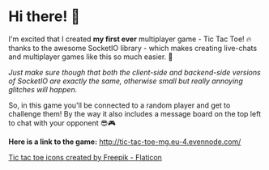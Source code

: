 # Hi there! 👋 
I'm excited that I created **my first ever** multiplayer game - Tic Tac Toe! 🔥 
thanks to the awesome SocketIO library - which makes creating live-chats and multiplayer games like this so much easier. 🤩 

*Just make sure though that both the client-side and backend-side versions of SocketIO are exactly the same, otherwise small but really annoying glitches will happen.* 

So, in this game you'll be connected to a random player and get to challenge them! By the way it also includes a message board on the top left to chat with your opponent 😎🎮

**Here is a link to the game:** http://tic-tac-toe-mg.eu-4.evennode.com/

<a href="https://www.flaticon.com/free-icons/tic-tac-toe" title="tic tac toe icons">Tic tac toe icons created by Freepik - Flaticon</a>
